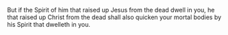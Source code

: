 But if the Spirit of him that raised up Jesus from the dead dwell in you, he that raised up Christ from the dead shall also quicken your mortal bodies by his Spirit that dwelleth in you.
